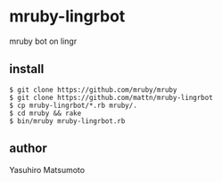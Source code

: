 mruby-lingrbot
==============

mruby bot on lingr

install
-------

    $ git clone https://github.com/mruby/mruby
    $ git clone https://github.com/mattn/mruby-lingrbot
    $ cp mruby-lingrbot/*.rb mruby/.
    $ cd mruby && rake
    $ bin/mruby mruby-lingrbot.rb

author
------

Yasuhiro Matsumoto
